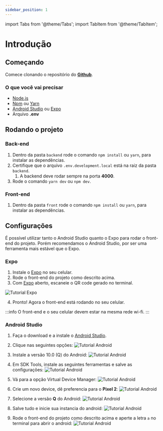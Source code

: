 ```yaml
---
sidebar_position: 1
---
```


import Tabs from '@theme/Tabs';
import TabItem from '@theme/TabItem';

# Introdução

## Começando

Comece clonando o repositório do
**[Github](https://github.com/YasminCastro/solar-power)**.

### O que você vai precisar

- [Node.js](https://nodejs.org/en/download/)
- [Npm](https://docs.npmjs.com/downloading-and-installing-node-js-and-npm/) ou [Yarn](https://classic.yarnpkg.com/lang/en/docs/install/)
- [Android Studio](#android-studio) ou [Expo](#expo)
- Arquivo **.env**

## Rodando o projeto

### Back-end

1. Dentro da pasta `backend` rode o comando `npm install` ou `yarn`, para instalar as dependências.
2. Certifique que o arquivo `.env.development.local` está na raiz da pasta `backend`.
   1. A backend deve rodar sempre na porta **4000**.
3. Rode o comando `yarn dev` ou `npm dev`.

### Front-end

1. Dentro da pasta `front` rode o comando `npm install` ou `yarn`, para instalar as dependências.

## Configurações

É possível utilizar tanto o Android Studio quanto o Expo para rodar o front-end do projeto. Porém recomendamos o Android Studio, por ser uma ferramenta mais estável que o Expo.

### Expo

1. Instale o [Expo](https://expo.dev/) no seu celular.
2. Rode o front-end do projeto como descrito acima.
3. Com [Expo](https://expo.dev/) aberto, escaneie o QR code gerado no terminal.

![Tutorial Expo](/img/intro/expo-tutorial.png)

4. Pronto! Agora o front-end está rodando no seu celular.

:::info
O front-end e o seu celular devem estar na mesma rede wi-fi.
:::

### Android Studio

1. Faça o download e a instale o [Android Studio](https://developer.android.com/studio).
2. Clique nas seguintes opções:
   ![Tutorial Android](/img/intro/android-studio-1.png)

3. Instale a versão 10.0 (Q) do Android:
   ![Tutorial Android](/img/intro/android-studio-2.png)

4. Em SDK Tools, instale as seguintes ferramentas e salve as configurações:
   ![Tutorial Android](/img/intro/android-studio-3.png)

5. Vá para a opção Virtual Device Manager:
   ![Tutorial Android](/img/intro/android-studio-4.png)

6. Crie um novo device, dê preferencia para o **Pixel 2**:
   ![Tutorial Android](/img/intro/android-studio-5.png)
7. Selecione a versão **Q** do Android:
   ![Tutorial Android](/img/intro/android-studio-6.png)

8. Salve tudo e inicie sua instancia do android:
   ![Tutorial Android](/img/intro/android-studio-7.png)

9. Rode o front-end do projeto como descrito acima e aperte a letra `a` no terminal para abrir o android:
   ![Tutorial Android](/img/intro/expo-tutorial.png)
